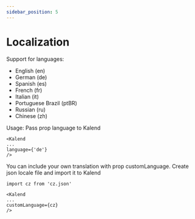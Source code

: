 ```yaml
---
sidebar_position: 5
---
```

# Localization

Support for languages:

- English (en)
- German (de)
- Spanish (es)
- French (fr)
- Italian (it)
- Portuguese Brazil (ptBR)
- Russian (ru)
- Chinese (zh)

Usage:
Pass prop language to Kalend

```
<Kalend
...
language={'de'}
/>
```

You can include your own translation with prop customLanguage. Create json locale file and import it to Kalend

```
import cz from 'cz.json'

<Kalend
...
customLanguage={cz}
/>
```
